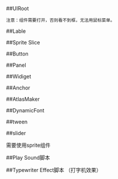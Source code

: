 ##UIRoot

    注意：组件需要打开，否则看不到框，无法用鼠标菜单。

##Lable

##Sprite
    Slice

##Button

##Panel

##Widiget

##Anchor

##AtlasMaker

##DynamicFont

##tween

##slider

   需要使用sprite组件

##Play Sound脚本

##Typewriter Effect脚本 （打字机效果）

